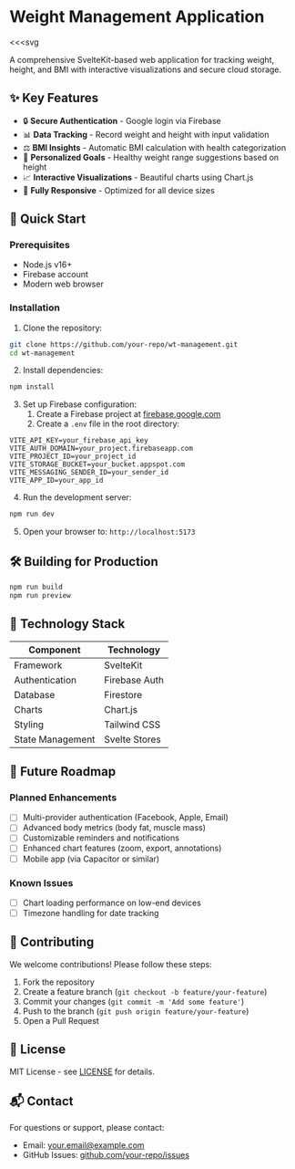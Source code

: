 # Weight Management Application

<<<svg
<!-- You can add a logo here if available -->
>>>

A comprehensive SvelteKit-based web application for tracking weight, height, and BMI with interactive visualizations and secure cloud storage.

## ✨ Key Features

- 🔒 **Secure Authentication** - Google login via Firebase
- 📊 **Data Tracking** - Record weight and height with input validation
- ⚖️ **BMI Insights** - Automatic BMI calculation with health categorization
- 🎯 **Personalized Goals** - Healthy weight range suggestions based on height
- 📈 **Interactive Visualizations** - Beautiful charts using Chart.js
- 📱 **Fully Responsive** - Optimized for all device sizes

## 🚀 Quick Start

### Prerequisites
- Node.js v16+
- Firebase account
- Modern web browser

### Installation

1. Clone the repository:
```bash
git clone https://github.com/your-repo/wt-management.git
cd wt-management
```

2. Install dependencies:
```bash
npm install
```

3. Set up Firebase configuration:
   1. Create a Firebase project at [firebase.google.com](https://firebase.google.com)
   2. Create a `.env` file in the root directory:
```env
VITE_API_KEY=your_firebase_api_key
VITE_AUTH_DOMAIN=your_project.firebaseapp.com
VITE_PROJECT_ID=your_project_id
VITE_STORAGE_BUCKET=your_bucket.appspot.com
VITE_MESSAGING_SENDER_ID=your_sender_id
VITE_APP_ID=your_app_id
```

4. Run the development server:
```bash
npm run dev
```

5. Open your browser to: `http://localhost:5173`

## 🛠️ Building for Production

```bash
npm run build
npm run preview
```

## 🧰 Technology Stack

| Component          | Technology           |
|--------------------|----------------------|
| Framework          | SvelteKit            |
| Authentication     | Firebase Auth        |
| Database           | Firestore            |
| Charts             | Chart.js             |
| Styling            | Tailwind CSS         |
| State Management   | Svelte Stores        |

## 📅 Future Roadmap

### Planned Enhancements
- [ ] Multi-provider authentication (Facebook, Apple, Email)
- [ ] Advanced body metrics (body fat, muscle mass)
- [ ] Customizable reminders and notifications
- [ ] Enhanced chart features (zoom, export, annotations)
- [ ] Mobile app (via Capacitor or similar)

### Known Issues
- [ ] Chart loading performance on low-end devices
- [ ] Timezone handling for date tracking

## 🤝 Contributing

We welcome contributions! Please follow these steps:

1. Fork the repository
2. Create a feature branch (`git checkout -b feature/your-feature`)
3. Commit your changes (`git commit -m 'Add some feature'`)
4. Push to the branch (`git push origin feature/your-feature`)
5. Open a Pull Request

## 📜 License

MIT License - see [LICENSE](LICENSE) for details.

## 📬 Contact

For questions or support, please contact:
- Email: your.email@example.com
- GitHub Issues: [github.com/your-repo/issues](https://github.com/your-repo/issues)
